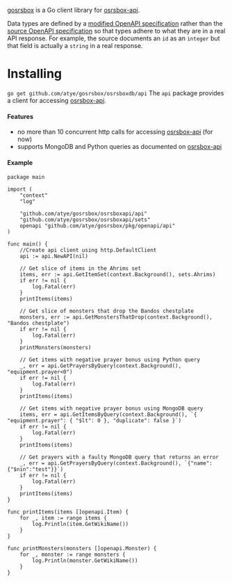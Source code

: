 [gosrsbox](https://godoc.org/github.com/atye/gosrsbox/osrsboxapi/api) is a Go client library for [osrsbox-api](https://api.osrsbox.com).

Data types are defined by a [modified OpenAPI specification](.pkg/openapi/openapi.yaml) rather than the [source OpenAPI specification](https://api.osrsbox.com/api-docs) so that types adhere to what they are in a real API response. For example, the source documents an `id` as an `integer` but that field is actually a `string` in a real response.

# Installing
```go get github.com/atye/gosrsbox/osrsboxdb/api```
The `api` package provides a client for accessing [osrsbox-api](https://api.osrsbox.com).

#### Features
- no more than 10 concurrent http calls for accessing [osrsbox-api](https://api.osrsbox.com) (for now)
- supports MongoDB and Python queries as documented on [osrsbox-api](https://api.osrsbox.com)

#### Example
```
package main

import (
	"context"
	"log"

	"github.com/atye/gosrsbox/osrsboxapi/api"
	"github.com/atye/gosrsbox/osrsboxapi/sets"
	openapi "github.com/atye/gosrsbox/pkg/openapi/api"
)

func main() {
	//Create api client using http.DefaultClient
	api := api.NewAPI(nil)

	// Get slice of items in the Ahrims set
	items, err := api.GetItemSet(context.Background(), sets.Ahrims)
	if err != nil {
		log.Fatal(err)
	}
	printItems(items)

	// Get slice of monsters that drop the Bandos chestplate
	monsters, err := api.GetMonstersThatDrop(context.Background(), "Bandos chestplate")
	if err != nil {
		log.Fatal(err)
	}
	printMonsters(monsters)

	// Get items with negative prayer bonus using Python query
	_, err = api.GetPrayersByQuery(context.Background(), "equipment.prayer<0")
	if err != nil {
		log.Fatal(err)
	}
	printItems(items)

	// Get items with negative prayer bonus using MongoDB query
	items, err = api.GetItemsByQuery(context.Background(), `{ "equipment.prayer": { "$lt": 0 }, "duplicate": false }`)
	if err != nil {
		log.Fatal(err)
	}
	printItems(items)

	// Get prayers with a faulty MongoDB query that returns an error
	_, err = api.GetPrayersByQuery(context.Background(), `{"name":{"$nin":"test"}}`)
	if err != nil {
		log.Fatal(err)
	}
	printItems(items)
}

func printItems(items []openapi.Item) {
	for _, item := range items {
		log.Println(item.GetWikiName())
	}
}

func printMonsters(monsters []openapi.Monster) {
	for _, monster := range monsters {
		log.Println(monster.GetWikiName())
	}
}
```